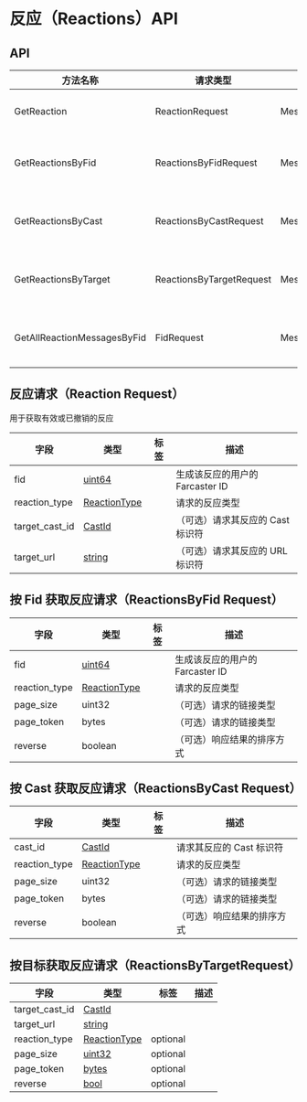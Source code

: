 # 反应（Reactions）API

## API

| 方法名称                    | 请求类型                 | 响应类型         | 描述                                         |
| --------------------------- | ------------------------ | ---------------- | -------------------------------------------- |
| GetReaction                 | ReactionRequest          | Message          | 返回指定的反应（Reaction）                   |
| GetReactionsByFid           | ReactionsByFidRequest    | MessagesResponse | 按时间倒序返回某个 Fid 用户创建的所有反应    |
| GetReactionsByCast          | ReactionsByCastRequest   | MessagesResponse | 按时间倒序返回针对某个 Cast 的所有反应       |
| GetReactionsByTarget        | ReactionsByTargetRequest | MessagesResponse | 按时间倒序返回针对某个目标（Cast）的所有反应 |
| GetAllReactionMessagesByFid | FidRequest               | MessagesResponse | 按时间倒序返回某个 Fid 用户创建的所有反应    |

## 反应请求（Reaction Request）

用于获取有效或已撤销的反应

| 字段           | 类型              | 标签 | 描述                             |
| -------------- | ----------------- | ---- | -------------------------------- |
| fid            | [uint64](#)       |      | 生成该反应的用户的 Farcaster ID  |
| reaction_type  | [ReactionType](#) |      | 请求的反应类型                   |
| target_cast_id | [CastId](#)       |      | （可选）请求其反应的 Cast 标识符 |
| target_url     | [string](#)       |      | （可选）请求其反应的 URL 标识符  |

## 按 Fid 获取反应请求（ReactionsByFid Request）

| 字段          | 类型              | 标签 | 描述                            |
| ------------- | ----------------- | ---- | ------------------------------- |
| fid           | [uint64](#)       |      | 生成该反应的用户的 Farcaster ID |
| reaction_type | [ReactionType](#) |      | 请求的反应类型                  |
| page_size     | uint32            |      | （可选）请求的链接类型          |
| page_token    | bytes             |      | （可选）请求的链接类型          |
| reverse       | boolean           |      | （可选）响应结果的排序方式      |

## 按 Cast 获取反应请求（ReactionsByCast Request）

| 字段          | 类型              | 标签 | 描述                       |
| ------------- | ----------------- | ---- | -------------------------- |
| cast_id       | [CastId](#)       |      | 请求其反应的 Cast 标识符   |
| reaction_type | [ReactionType](#) |      | 请求的反应类型             |
| page_size     | uint32            |      | （可选）请求的链接类型     |
| page_token    | bytes             |      | （可选）请求的链接类型     |
| reverse       | boolean           |      | （可选）响应结果的排序方式 |

## 按目标获取反应请求（ReactionsByTargetRequest）

| 字段           | 类型                          | 标签     | 描述 |
| -------------- | ----------------------------- | -------- | ---- |
| target_cast_id | [CastId](#CastId)             |          |      |
| target_url     | [string](#string)             |          |      |
| reaction_type  | [ReactionType](#ReactionType) | optional |      |
| page_size      | [uint32](#uint32)             | optional |      |
| page_token     | [bytes](#bytes)               | optional |      |
| reverse        | [bool](#bool)                 | optional |      |
